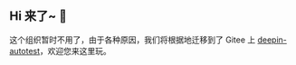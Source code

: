 ## Hi 来了~ 👋

这个组织暂时不用了，由于各种原因，我们将根据地迁移到了 Gitee 上 [deepin-autotest](https://gitee.com/deepin-autotest/)，欢迎您来这里玩。



<!--

**Here are some ideas to get you started:**

🙋‍♀️ A short introduction - what is your organization all about?
🌈 Contribution guidelines - how can the community get involved?
👩‍💻 Useful resources - where can the community find your docs? Is there anything else the community should know?
🍿 Fun facts - what does your team eat for breakfast?
🧙 Remember, you can do mighty things with the power of [Markdown](https://docs.github.com/github/writing-on-github/getting-started-with-writing-and-formatting-on-github/basic-writing-and-formatting-syntax)
-->
